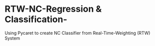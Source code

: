 # RTW-NC-Regression & Classification-
Using Pycaret to create NC Classifier from Real-Time-Weighting (RTW) System
